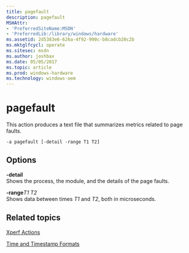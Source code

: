 ```yaml
---
title: pagefault
description: pagefault
MSHAttr:
- 'PreferredSiteName:MSDN'
- 'PreferredLib:/library/windows/hardware'
ms.assetid: 2d5383e6-626a-4f92-990c-b8cadcb20c2b
ms.mktglfcycl: operate
ms.sitesec: msdn
ms.author: joshbax
ms.date: 05/05/2017
ms.topic: article
ms.prod: windows-hardware
ms.technology: windows-oem
---
```


# pagefault


This action produces a text file that summarizes metrics related to page faults.

``` syntax
-a pagefault [-detail -range T1 T2]
```

## Options


<a href="" id="-detail"></a>**-detail**  
Shows the process, the module, and the details of the page faults.

<a href="" id="-ranget1-t2"></a>**-range***T1 T2*  
Shows data between times *T1* and *T2*, both in microseconds.

## Related topics


[Xperf Actions](xperf-actions.md)

[Time and Timestamp Formats](time-and-timestamp-formats.md)

 

 








